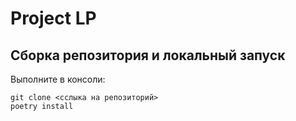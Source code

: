 # Project LP

## Сборка репозитория и локальный запуск
Выполните в консоли:
```
git clone <сслыка на репозиторий>
poetry install
```
